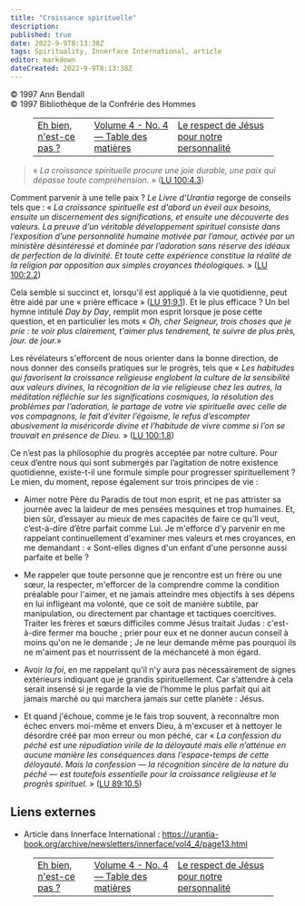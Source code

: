 ```yaml
---
title: "Croissance spirituelle"
description: 
published: true
date: 2022-9-9T8:13:38Z
tags: Spirituality, Innerface International, article
editor: markdown
dateCreated: 2022-9-9T8:13:38Z
---
```


<p class="v-card v-sheet theme--light gray lighten-3 px-2">© 1997 Ann Bendall<br>© 1997 Bibliothèque de la Confrérie des Hommes</p>
<figure class="table chapter-navigator">
  <table>
    <tbody>
      <tr>
        <td>
        <a href="/fr/article/Ken_Glasziou/Well_Has_It">
          <span class="mdi mdi-arrow-left-drop-circle"></span><span class="pl-2">Eh bien, n'est-ce pas ?</span>
        </a>
        </td>
        <td>
        <a href="/fr/index/articles_innerface#volume-4-no-4">
          <span class="mdi mdi-book-open-variant"></span><span class="pl-2">Volume 4 - No. 4 — Table des matières</span>
        </a>
        </td>
        <td>
        <a href="/fr/article/Leslie_Wetherhead/Jesus_Respect_for_Our_Personality">
          <span class="pr-2">Le respect de Jésus pour notre personnalité</span><span class="mdi mdi-arrow-right-drop-circle"></span>
        </a>
        </td>
      </tr>
    </tbody>
  </table>
</figure>



> « _La croissance spirituelle procure une joie durable, une paix qui dépasse toute compréhension._ » (<a id="a37_103"></a>[LU 100:4.3](/fr/The_Urantia_Book/100#p4_3))

Comment parvenir à une telle paix ? _Le Livre d'Urantia_ regorge de conseils tels que : « _La croissance spirituelle est d'abord un éveil aux besoins, ensuite un discernement des significations, et ensuite une découverte des valeurs. La preuve d’un véritable développement spirituel consiste dans l’exposition d’une personnalité humaine motivée par l’amour, activée par un ministère désintéressé et dominée par l’adoration sans réserve des idéaux de perfection de la divinité. Et toute cette expérience constitue la réalité de la religion par opposition aux simples croyances théologiques._ » (<a id="a39_594"></a>[LU 100:2.2](/fr/The_Urantia_Book/100#p2_2))

Cela semble si succinct et, lorsqu'il est appliqué à la vie quotidienne, peut être aidé par une « prière efficace » (<a id="a41_117"></a>[LU 91:9.1](/fr/The_Urantia_Book/91#p9_1)). Et le plus efficace ? Un bel hymne intitulé _Day by Day_, remplit mon esprit lorsque je pose cette question, et en particulier les mots « _Oh, cher Seigneur, trois choses que je prie : te voir plus clairement, t'aimer plus tendrement, te suivre de plus près, jour. de jour._»

Les révélateurs s'efforcent de nous orienter dans la bonne direction, de nous donner des conseils pratiques sur le progrès, tels que « _Les habitudes qui favorisent la croissance religieuse englobent la culture de la sensibilité aux valeurs divines, la récognition de la vie religieuse chez les autres, la méditation réfléchie sur les significations cosmiques, la résolution des problèmes par l’adoration, le partage de votre vie spirituelle avec celle de vos compagnons, le fait d’éviter l’égoïsme, le refus d’escompter abusivement la miséricorde divine et l’habitude de vivre comme si l’on se trouvait en présence de Dieu._ » (<a id="a43_629"></a>[LU 100:1.8](/fr/The_Urantia_Book/100#p1_8))

Ce n’est pas la philosophie du progrès acceptée par notre culture. Pour ceux d’entre nous qui sont submergés par l’agitation de notre existence quotidienne, existe-t-il une formule simple pour progresser spirituellement ? Le mien, du moment, repose également sur trois principes de vie :

- Aimer notre Père du Paradis de tout mon esprit, et ne pas attrister sa journée avec la laideur de mes pensées mesquines et trop humaines. Et, bien sûr, d’essayer au mieux de mes capacités de faire ce qu’Il veut, c’est-à-dire d’être parfait comme Lui. Je m'efforce d'y parvenir en me rappelant continuellement d'examiner mes valeurs et mes croyances, en me demandant : « Sont-elles dignes d'un enfant d'une personne aussi parfaite et belle ?

- Me rappeler que toute personne que je rencontre est un frère ou une sœur, la respecter, m'efforcer de la comprendre comme la condition préalable pour l'aimer, et ne jamais atteindre mes objectifs à ses dépens en lui infligeant ma volonté, que ce soit de manière subtile, par manipulation, ou directement par chantage et tactiques coercitives. Traiter les frères et sœurs difficiles comme Jésus traitait Judas : c'est-à-dire fermer ma bouche ; prier pour eux et ne donner aucun conseil à moins qu'on ne le demande ; Je ne leur demande même pas pourquoi ils ne m'aiment pas et nourrissent de la méchanceté à mon égard.

- Avoir _la foi_, en me rappelant qu'il n'y aura pas nécessairement de signes extérieurs indiquant que je grandis spirituellement. Car s’attendre à cela serait insensé si je regarde la vie de l’homme le plus parfait qui ait jamais marché ou qui marchera jamais sur cette planète : Jésus.

- Et quand j'échoue, comme je le fais trop souvent, à reconnaître mon échec envers moi-même et envers Dieu, à m'excuser et à nettoyer le désordre créé par mon erreur ou mon péché, car « _La confession du péché est une répudiation virile de la déloyauté mais elle n’atténue en aucune manière les conséquences dans l’espace-temps de cette déloyauté. Mais la confession — la récognition sincère de la nature du péché — est toutefois essentielle pour la croissance religieuse et le progrès spirituel._ » (<a id="a53_501"></a>[LU 89:10.5](/fr/The_Urantia_Book/89#p10_5))

## Liens externes

- Article dans Innerface International : https://urantia-book.org/archive/newsletters/innerface/vol4_4/page13.html






<figure class="table chapter-navigator">
  <table>
    <tbody>
      <tr>
        <td>
        <a href="/fr/article/Ken_Glasziou/Well_Has_It">
          <span class="mdi mdi-arrow-left-drop-circle"></span><span class="pl-2">Eh bien, n'est-ce pas ?</span>
        </a>
        </td>
        <td>
        <a href="/fr/index/articles_innerface#volume-4-no-4">
          <span class="mdi mdi-book-open-variant"></span><span class="pl-2">Volume 4 - No. 4 — Table des matières</span>
        </a>
        </td>
        <td>
        <a href="/fr/article/Leslie_Wetherhead/Jesus_Respect_for_Our_Personality">
          <span class="pr-2">Le respect de Jésus pour notre personnalité</span><span class="mdi mdi-arrow-right-drop-circle"></span>
        </a>
        </td>
      </tr>
    </tbody>
  </table>
</figure>
